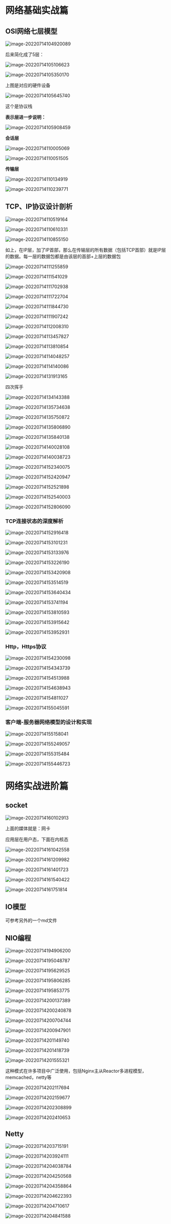 # 网络基础实战篇

## OSI网络七层模型



![image-20220714104920089](计算机网络.assets/image-20220714104920089.png)



后来简化成了5层：

![image-20220714105106623](计算机网络.assets/image-20220714105106623.png)



![image-20220714105350170](计算机网络.assets/image-20220714105350170.png)



上图是对应的硬件设备

   ![image-20220714105645740](计算机网络.assets/image-20220714105645740.png)

这个是协议栈



**表示层进一步说明：**

![image-20220714105908459](计算机网络.assets/image-20220714105908459.png)



**会话层**



![image-20220714110005069](计算机网络.assets/image-20220714110005069.png)



![image-20220714110051505](计算机网络.assets/image-20220714110051505.png)



**传输层**

![image-20220714110134919](计算机网络.assets/image-20220714110134919.png)



![image-20220714110239771](计算机网络.assets/image-20220714110239771.png)



## TCP、IP协议设计剖析

![image-20220714110519164](计算机网络.assets/image-20220714110519164.png)



![image-20220714110610331](计算机网络.assets/image-20220714110610331.png)



![image-20220714110855150](计算机网络.assets/image-20220714110855150.png)



如上，在IP层，加了IP首部，那么在传输层的所有数据（包括TCP首部）就是IP层的数据。每一层的数据包都是由该层的首部+上层的数据包

![image-20220714111255859](计算机网络.assets/image-20220714111255859.png)



![image-20220714111541029](计算机网络.assets/image-20220714111541029.png)



![image-20220714111702938](计算机网络.assets/image-20220714111702938.png)



![image-20220714111722704](计算机网络.assets/image-20220714111722704.png)

![image-20220714111844730](计算机网络.assets/image-20220714111844730.png)



![image-20220714111907242](计算机网络.assets/image-20220714111907242.png)



![image-20220714112008310](计算机网络.assets/image-20220714112008310.png)





![image-20220714113457827](计算机网络.assets/image-20220714113457827.png)



![image-20220714113810854](计算机网络.assets/image-20220714113810854.png)



![image-20220714114048257](计算机网络.assets/image-20220714114048257.png)



![image-20220714114140086](计算机网络.assets/image-20220714114140086.png)



![image-20220714131913165](计算机网络.assets/image-20220714131913165.png)



四次挥手

![image-20220714134143388](计算机网络.assets/image-20220714134143388.png)

![image-20220714135734638](计算机网络.assets/image-20220714135734638.png)



![image-20220714135750872](计算机网络.assets/image-20220714135750872.png)



![image-20220714135806890](计算机网络.assets/image-20220714135806890.png)



![image-20220714135840138](计算机网络.assets/image-20220714135840138.png)



![image-20220714140028108](计算机网络.assets/image-20220714140028108.png)

![image-20220714140038723](计算机网络.assets/image-20220714140038723.png)



![image-20220714152340075](计算机网络.assets/image-20220714152340075.png)



![image-20220714152420947](计算机网络.assets/image-20220714152420947.png)



![image-20220714152521898](计算机网络.assets/image-20220714152521898.png)



![image-20220714152540003](计算机网络.assets/image-20220714152540003.png)



![image-20220714152806090](计算机网络.assets/image-20220714152806090.png)



### TCP连接状态的深度解析

![image-20220714152916418](计算机网络.assets/image-20220714152916418.png)



![image-20220714153101231](计算机网络.assets/image-20220714153101231.png)



![image-20220714153133976](计算机网络.assets/image-20220714153133976.png)



![image-20220714153226190](计算机网络.assets/image-20220714153226190.png)



![image-20220714153420908](计算机网络.assets/image-20220714153420908.png)

![image-20220714153514519](计算机网络.assets/image-20220714153514519.png)

![image-20220714153640434](计算机网络.assets/image-20220714153640434.png)



![image-20220714153741194](计算机网络.assets/image-20220714153741194.png)



![image-20220714153810593](计算机网络.assets/image-20220714153810593.png)



![image-20220714153915642](计算机网络.assets/image-20220714153915642.png)



![image-20220714153952931](计算机网络.assets/image-20220714153952931.png)



### Http，Https协议

![image-20220714154230098](计算机网络.assets/image-20220714154230098.png)



![image-20220714154343739](计算机网络.assets/image-20220714154343739.png)

![image-20220714154513988](计算机网络.assets/image-20220714154513988.png)



![image-20220714154638943](计算机网络.assets/image-20220714154638943.png)



![image-20220714154811027](计算机网络.assets/image-20220714154811027.png)



![image-20220714155045591](计算机网络.assets/image-20220714155045591.png)



### 客户端-服务器网络模型的设计和实现

![image-20220714155158041](计算机网络.assets/image-20220714155158041.png)



![image-20220714155249057](计算机网络.assets/image-20220714155249057.png)



![image-20220714155315484](计算机网络.assets/image-20220714155315484.png)



![image-20220714155446723](计算机网络.assets/image-20220714155446723.png)





# 网络实战进阶篇

## socket



![image-20220714160102913](计算机网络.assets/image-20220714160102913.png)



上面的媒体就是：网卡

应用层在用户态，下面在内核态

![image-20220714161042558](计算机网络.assets/image-20220714161042558.png)

![image-20220714161209982](计算机网络.assets/image-20220714161209982.png)



![image-20220714161401723](计算机网络.assets/image-20220714161401723.png)



![image-20220714161540422](计算机网络.assets/image-20220714161540422.png)



![image-20220714161751814](计算机网络.assets/image-20220714161751814.png)



## IO模型

可参考另外的一个md文件



## NIO编程



![image-20220714194906200](计算机网络.assets/image-20220714194906200.png)



![image-20220714195048787](计算机网络.assets/image-20220714195048787.png)



![image-20220714195629525](计算机网络.assets/image-20220714195629525.png)



![image-20220714195806285](计算机网络.assets/image-20220714195806285.png)



![image-20220714195853775](计算机网络.assets/image-20220714195853775.png)

![image-20220714200137389](计算机网络.assets/image-20220714200137389.png)

![image-20220714200240878](计算机网络.assets/image-20220714200240878.png)



![image-20220714200704744](计算机网络.assets/image-20220714200704744.png)



![image-20220714200947901](计算机网络.assets/image-20220714200947901.png)



![image-20220714201149740](计算机网络.assets/image-20220714201149740.png)



![image-20220714201418739](计算机网络.assets/image-20220714201418739.png)



![image-20220714201555321](计算机网络.assets/image-20220714201555321.png)



这种模式在许多项目中广泛使用，包括Nginx主从Reactor多进程模型，memcached，netty等

![image-20220714202117694](计算机网络.assets/image-20220714202117694.png)



![image-20220714202159677](计算机网络.assets/image-20220714202159677.png)



![image-20220714202308899](计算机网络.assets/image-20220714202308899.png)



![image-20220714202410653](计算机网络.assets/image-20220714202410653.png)



## Netty

![image-20220714203715191](计算机网络.assets/image-20220714203715191.png)



![image-20220714203924111](计算机网络.assets/image-20220714203924111.png)



![image-20220714204038784](计算机网络.assets/image-20220714204038784.png)

![image-20220714204250568](计算机网络.assets/image-20220714204250568.png)



![image-20220714204358864](计算机网络.assets/image-20220714204358864.png)



![image-20220714204622393](计算机网络.assets/image-20220714204622393.png)



![image-20220714204710617](计算机网络.assets/image-20220714204710617.png)

![image-20220714204841588](计算机网络.assets/image-20220714204841588.png)

